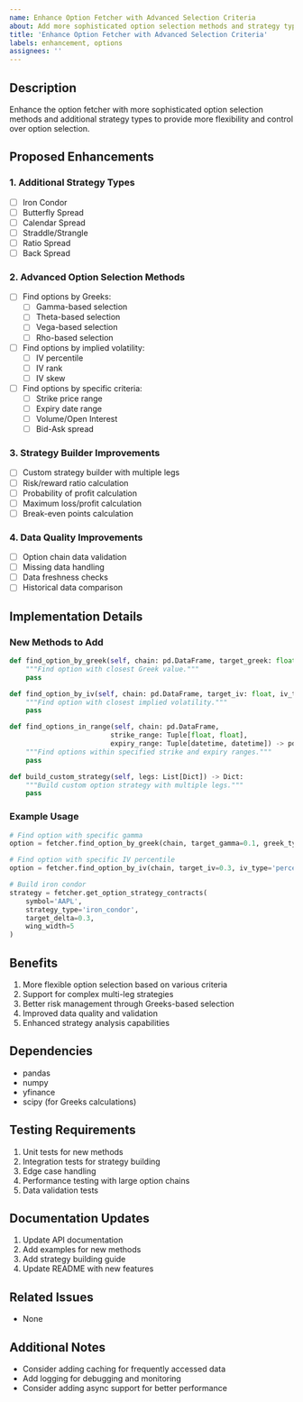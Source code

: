 ```yaml
---
name: Enhance Option Fetcher with Advanced Selection Criteria
about: Add more sophisticated option selection methods and strategy types
title: 'Enhance Option Fetcher with Advanced Selection Criteria'
labels: enhancement, options
assignees: ''
---
```


## Description
Enhance the option fetcher with more sophisticated option selection methods and additional strategy types to provide more flexibility and control over option selection.

## Proposed Enhancements

### 1. Additional Strategy Types
- [ ] Iron Condor
- [ ] Butterfly Spread
- [ ] Calendar Spread
- [ ] Straddle/Strangle
- [ ] Ratio Spread
- [ ] Back Spread

### 2. Advanced Option Selection Methods
- [ ] Find options by Greeks:
  - [ ] Gamma-based selection
  - [ ] Theta-based selection
  - [ ] Vega-based selection
  - [ ] Rho-based selection
- [ ] Find options by implied volatility:
  - [ ] IV percentile
  - [ ] IV rank
  - [ ] IV skew
- [ ] Find options by specific criteria:
  - [ ] Strike price range
  - [ ] Expiry date range
  - [ ] Volume/Open Interest
  - [ ] Bid-Ask spread

### 3. Strategy Builder Improvements
- [ ] Custom strategy builder with multiple legs
- [ ] Risk/reward ratio calculation
- [ ] Probability of profit calculation
- [ ] Maximum loss/profit calculation
- [ ] Break-even points calculation

### 4. Data Quality Improvements
- [ ] Option chain data validation
- [ ] Missing data handling
- [ ] Data freshness checks
- [ ] Historical data comparison

## Implementation Details

### New Methods to Add
```python
def find_option_by_greek(self, chain: pd.DataFrame, target_greek: float, greek_type: str) -> pd.Series:
    """Find option with closest Greek value."""
    pass

def find_option_by_iv(self, chain: pd.DataFrame, target_iv: float, iv_type: str) -> pd.Series:
    """Find option with closest implied volatility."""
    pass

def find_options_in_range(self, chain: pd.DataFrame, 
                         strike_range: Tuple[float, float],
                         expiry_range: Tuple[datetime, datetime]) -> pd.DataFrame:
    """Find options within specified strike and expiry ranges."""
    pass

def build_custom_strategy(self, legs: List[Dict]) -> Dict:
    """Build custom option strategy with multiple legs."""
    pass
```

### Example Usage
```python
# Find option with specific gamma
option = fetcher.find_option_by_greek(chain, target_gamma=0.1, greek_type='gamma')

# Find option with specific IV percentile
option = fetcher.find_option_by_iv(chain, target_iv=0.3, iv_type='percentile')

# Build iron condor
strategy = fetcher.get_option_strategy_contracts(
    symbol='AAPL',
    strategy_type='iron_condor',
    target_delta=0.3,
    wing_width=5
)
```

## Benefits
1. More flexible option selection based on various criteria
2. Support for complex multi-leg strategies
3. Better risk management through Greeks-based selection
4. Improved data quality and validation
5. Enhanced strategy analysis capabilities

## Dependencies
- pandas
- numpy
- yfinance
- scipy (for Greeks calculations)

## Testing Requirements
1. Unit tests for new methods
2. Integration tests for strategy building
3. Edge case handling
4. Performance testing with large option chains
5. Data validation tests

## Documentation Updates
1. Update API documentation
2. Add examples for new methods
3. Add strategy building guide
4. Update README with new features

## Related Issues
- None

## Additional Notes
- Consider adding caching for frequently accessed data
- Add logging for debugging and monitoring
- Consider adding async support for better performance 
